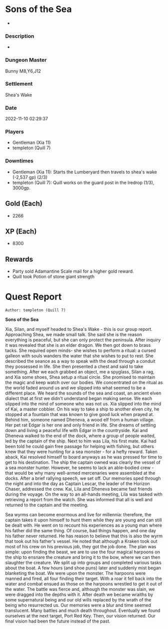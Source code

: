 # Sons of the Sea
-
### Description
-
### Dungeon Master
Bunny M8,Y6,J12
### Settlement
Shea's Wake
### Date
2022-11-10 02:29:37
### Players
* Gentleman (Xia 11)
* templeton (Quill 7)
### Downtimes
* Gentleman (Xia 11): Starts the Lumberyard then travels to shea's wake (-2,537 gp) (2/3)
* templeton (Quill 7): Quill works on the guard post in the Iredrop (1/3), 3000gp.
## Gold (Each)
* 2266
## XP (Each)
* 8300
## Rewards
* Party sold Adamantine Scale mail for a higher gold reward.
* Quill took Potion of stone giant strength
# Quest Report
`Author: templeton (Quill 7)`


**Sons of the Sea**

Xia, Silan, and myself headed to Shea's Wake - this is our group report. Approaching Shea, we made small talk. She said she is the reason everything is peaceful, but she can only protect the peninsula. After inquiry it was revealed that she is an elder dragon. We then got down to brass tacks. She required open minds- she wishes to perform a ritual: a cursed galleon with souls wanders the water that she wishes to put to rest. She described the seance as a way to speak with the dead through a conduit they possessed in life. She then presented a chest and said to take something.  After we each grabbed an object, me a spyglass, Silan a rag, and Xia some shoes, Shea setup a ritual circle. She promised to maintain the magic and keep watch over our bodies. We concentrated on the ritual as the world faded around us and we slipped into what seemed to be a different place. We heard the sounds of the sea and coast, an ancient elven dialect that at first we didn't understand began making sense. We each slipped into the mind of someone who was not us. Xia slipped into the mind of Kai, a master cobbler. On his way to take a ship to another elven city, he stopped at a fountain that was known to give good luck when prayed at. Behind him, someone named Dheneva, a wood elf from a human village. Her pet rat Edgar is her one and only friend in life. She dreams of settling down and living a peaceful life with Edgar in the countryside. Kai and Dheneva walked to the end of the dock, where a group of people waited, led by the captain of the ship. Next to him was Lila, his first mate. Kai had been told he could gain free passage for helping with fishing, but others knew that they were hunting for a sea monster - for a hefty reward. Taken aback, Kai resolved himself to board anyways as he was pressed for time to get to his destination. The ship the captain owned was clearly the vessel of a sea monster hunter. However, he seems to lack an able-bodied crew - that would be why many well-armed mercenaries were assembled at the docks. After a brief rallying speech, we set off. Our memories sped through the night and into the day as Captain Lescar, the leader of the Horizon Chaser, addressed the crew. Kai, Lila and Dheneva became fast friends during the voyage.  On the way to an all-hands meeting, Lila was tasked with retrieving a report from the watch. She was informed that all is well and returned to the captain and the meeting.

Sea wyrms can become enormous and live for millennia: therefore, the captain takes it upon himself to hunt them while they are young and can still be dealt with. He went on to recount his experiences as a young man where his father did the same thing. Of course, bad things happen, and one day his father never returned. He has reason to believe that this is also the wyrm that took out his father's vessel. He noted that although a Kraken took out most of his crew on his previous job, they got the job done. The plan was simple: upon finding the beast, we are to use the four magical harpoons on the ship to ensnare the creature and bring it to the bow, where we can then slaughter the creature. We split up into groups and completed various tasks about the boat. A few hours (and shoe puns) later and suddenly mist began blanketing the boat. We were upon the monster. The harpoons were manned and fired, all four finding their target. With a roar it fell back into the water and combat ensued as those on the harpoons wrestled to get it out of the water. The battle was fierce and, although the monster was slain, we were dragged into the depths with it. After death we became wraiths by some supernatural being and our old wills replaced by the wrath of the being  who resurrected us. Our memories were a blur and time seemed translucent. Many battles and much death throughout. Eventually we found ourselves at the next target, Port Red Key. Then, our vision returned. Our final vision had been the future instead of the past.